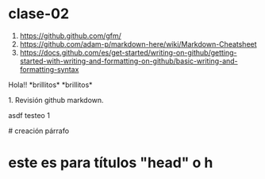 # clase-02

1. <https://github.github.com/gfm/>
2. <https://github.com/adam-p/markdown-here/wiki/Markdown-Cheatsheet>
3. <https://docs.github.com/es/get-started/writing-on-github/getting-started-with-writing-and-formatting-on-github/basic-writing-and-formatting-syntax>

<p>Hola!! *brillitos* *brillitos*</p> 
1. Revisión github markdown.
   <p>asdf testeo 1</p> # creación párrafo
   <h1>este es para títulos "head" o h</h1>
